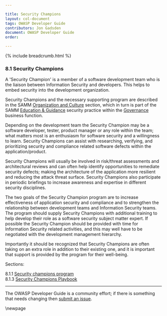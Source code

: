 ```yaml
---

title: Security Champions
layout: col-document
tags: OWASP Developer Guide
contributors: Jon Gadsden
document: OWASP Developer Guide
order:

---
```


{% include breadcrumb.html %}

### 8.1 Security Champions

A 'Security Champion' is a member of a software development team who is
the liaison between Information Security and developers.
This helps to embed security into the development organization.

Security Champions and the necessary supporting program are described in
the SAMM [Organization and Culture][sammgegtb] section,
which in turn is part of the SAMM [Education & Guidance][sammgeg] security practice
within the [Governance][sammg] business function.

Depending on the development team the Security Champion may be a software developer, tester, product manager
or any role within the team; what matters most is an enthusiasm for software security and a willingness to learn.
Security Champions can assist with researching, verifying,
and prioritizing security and compliance related software defects within the application/product.

Security Champions will usually be involved in risk/threat assessments and architectural reviews
and can often help identify opportunities to remediate security defects;
making the architecture of the application more resilient and reducing the attack threat surface.
Security Champions also participate in periodic briefings to increase awareness
and expertise in different security disciplines.

The two goals of the Security Champion program are to increase effectiveness of application security and compliance
and to strengthen the relationship between development teams and Information Security teams.
The program should supply Security Champions with additional training
to help develop their role as a software security subject matter expert.
If possible the Security Champion should be provided with time for Information Security related activities,
and this may well have to be negotiated with the development management hierarchy.

Importantly it should be recognized that Security Champions are often taking on an extra role
in addition to their existing one, and it is important that support is provided by the program for their well-being.

Sections:

8.1.1 [Security champions program](#security-champions-program)  
8.1.3 [Security Champions Playbook](#security-champions-playbook)  

----

The OWASP Developer Guide is a community effort; if there is something that needs changing then [submit an issue][issue1010].

[issue1010]: https://github.com/OWASP/www-project-developer-guide/issues/new?labels=enhancement&template=request.md&title=Update:%2010-culture-process/01-security-champions/00-toc
[sammg]: https://owaspsamm.org/model/governance/
[sammgeg]: https://owaspsamm.org/model/governance/education-and-guidance/
[sammgegtb]: https://owaspsamm.org/model/governance/education-and-guidance/stream-b/

\newpage
